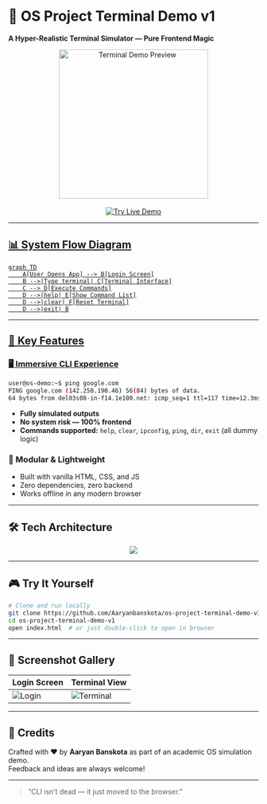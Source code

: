 # 🚀 OS Project Terminal Demo v1  
**A Hyper-Realistic Terminal Simulator — Pure Frontend Magic**

<div align="center">
  <img src="https://media.giphy.com/media/v1.Y2lkPTc5MGI3NjExcDk0dGJ5Y2NtY3R4d2V5Z2R6Z2V6bnA1eWZ4NnR6dGJ5YzB6eWZ6byZlcD12MV9pbnRlcm5hbF9naWZfYnlfaWQmY3Q9Zw/3oKIPEqDGUULpEU0aQ/giphy.gif" width="300" alt="Terminal Demo Preview">
  <br/><br/>
 <a href="https://aaryanbanskota.github.io/os-project-terminal-demo-v1/" target="_blank" rel="noopener noreferrer">
    <img src="https://img.shields.io/badge/%F0%9F%8C%90_Try_Live_Demo-FF5722?style=for-the-badge&logo=firefox" alt="Try Live Demo" />
</div>

---

## 📊 System Flow Diagram

```mermaid
graph TD
    A[User Opens App] --> B[Login Screen]
    B -->|Type terminal| C[Terminal Interface]
    C --> D[Execute Commands]
    D -->|help| E[Show Command List]
    D -->|clear| F[Reset Terminal]
    D -->|exit| B
```

---

## 🌟 Key Features

### 🖥️ Immersive CLI Experience
```bash
user@os-demo:~$ ping google.com
PING google.com (142.250.190.46) 56(84) bytes of data.
64 bytes from del03s08-in-f14.1e100.net: icmp_seq=1 ttl=117 time=12.3ms
```
- **Fully simulated outputs**
- **No system risk — 100% frontend**
- **Commands supported:** `help`, `clear`, `ipconfig`, `ping`, `dir`, `exit` (all dummy logic)

### 🧩 Modular & Lightweight
- Built with vanilla HTML, CSS, and JS
- Zero dependencies, zero backend
- Works offline in any modern browser

---

## 🛠️ Tech Architecture

<div align="center">
  <img src="https://excalidraw.com/#json=W4WBYvvjSAkpWZvXPcWY6,x-0v1rmJHiy2fueK18llgQ"/>
</div>


---

## 🎮 Try It Yourself

```bash
# Clone and run locally
git clone https://github.com/Aaryanbanskota/os-project-terminal-demo-v1
cd os-project-terminal-demo-v1
open index.html  # or just double-click to open in browser
```

---

## 📸 Screenshot Gallery

| Login Screen | Terminal View |
|--------------|----------------|
| ![Login](https://via.placeholder.com/400x250/1e1e1e/ffffff?text=Login+Screen) | ![Terminal](https://via.placeholder.com/400x250/000000/00ff00?text=Terminal+View) |

---

## 🙌 Credits

Crafted with ❤️ by **Aaryan Banskota** as part of an academic OS simulation demo.  
Feedback and ideas are always welcome!

---

> “CLI isn’t dead — it just moved to the browser.”
